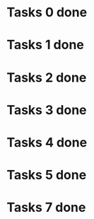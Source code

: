 # Tasks 0 done
# Tasks 1 done
# Tasks 2 done
# Tasks 3 done
# Tasks 4 done
# Tasks 5 done
# Tasks 7 done
